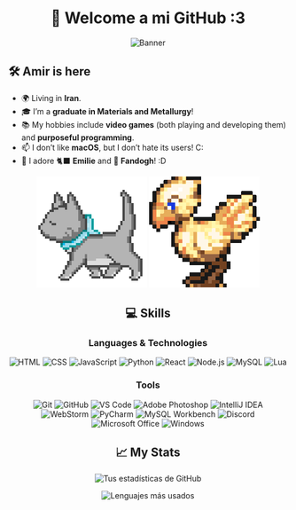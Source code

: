 <div align="center" >

  # 🌟 Welcome a mi GitHub :3
  ![Banner](./logo.png)

</div>

## 🛠️ **Amir is here**

- 🌍 Living in **Iran**.  
- 🎓 I’m a **graduate in Materials and Metallurgy**!  
- 📚 My hobbies include **video games** (both playing and developing them) and **purposeful programming**.  
- 📫 I don’t like **macOS**, but I don’t hate its users! C:  
- 🐾 I adore 🐈‍⬛ **Emilie** and 🐤 **Fandogh**! :D  

<div align="center" >
  
  ![Gato](./gato.gif) 
  ![Chocobo](./chocobo.gif)

  
  ## 💻 **Skills**


  ### **Languages & Technologies**
  ![HTML](https://img.shields.io/badge/-HTML5-E34F26?logo=html5&logoColor=white&style=flat)
  ![CSS](https://img.shields.io/badge/-CSS3-1572B6?logo=css3&logoColor=white&style=flat)
  ![JavaScript](https://img.shields.io/badge/-JavaScript-F7DF1E?logo=javascript&logoColor=black&style=flat)
  ![Python](https://img.shields.io/badge/-Python-3776AB?logo=python&logoColor=white&style=flat)
  ![React](https://img.shields.io/badge/-React-61DAFB?logo=react&logoColor=black&style=flat)
  ![Node.js](https://img.shields.io/badge/-Node.js-339933?logo=node.js&logoColor=white&style=flat)
  ![MySQL](https://img.shields.io/badge/-MySQL-4479A1?logo=mysql&logoColor=white&style=flat)
  ![Lua](https://img.shields.io/badge/-Lua-2C2D72?logo=lua&logoColor=white&style=flat)

  ### **Tools**
  ![Git](https://img.shields.io/badge/-Git-F05032?logo=git&logoColor=white&style=flat)
  ![GitHub](https://img.shields.io/badge/-GitHub-181717?logo=github&logoColor=white&style=flat)
  ![VS Code](https://img.shields.io/badge/-VS%20Code-007ACC?logo=visual-studio-code&logoColor=white&style=flat)
  ![Adobe Photoshop](https://img.shields.io/badge/-Photoshop-31A8FF?logo=adobe-photoshop&logoColor=white&style=flat)
  ![IntelliJ IDEA](https://img.shields.io/badge/-IntelliJ%20IDEA-000000?logo=intellij-idea&logoColor=white&style=flat)
  ![WebStorm](https://img.shields.io/badge/-WebStorm-000000?logo=webstorm&logoColor=white&style=flat)
  ![PyCharm](https://img.shields.io/badge/-PyCharm-000000?logo=pycharm&logoColor=white&style=flat)
  ![MySQL Workbench](https://img.shields.io/badge/-MySQL%20Workbench-4479A1?logo=mysql&logoColor=white&style=flat)
  ![Discord](https://img.shields.io/badge/-Discord-5865F2?logo=discord&logoColor=white&style=flat)
  ![Microsoft Office](https://img.shields.io/badge/-Microsoft%20Office-D83B01?logo=microsoft-office&logoColor=white&style=flat)
  ![Windows](https://img.shields.io/badge/-Windows-0078D6?logo=windows&logoColor=white&style=flat)

  ## 📈 **My Stats**
  
  ![Tus estadísticas de GitHub](https://github-readme-stats.vercel.app/api?username=rekznoz&show_icons=true&theme=radical)
  
  ![Lenguajes más usados](https://github-readme-stats.vercel.app/api/top-langs/?username=rekznoz&layout=compact&theme=radical)

</div>
